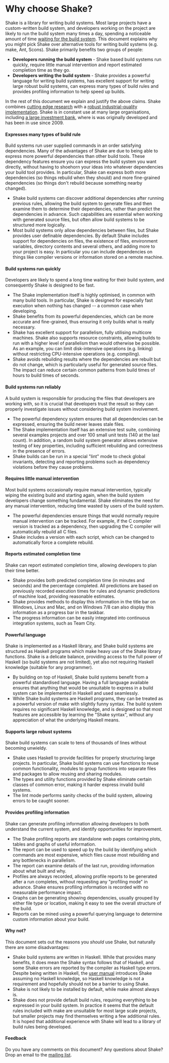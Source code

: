 # Why choose Shake?

Shake is a library for writing build systems. Most large projects have a custom-written build system, and developers working on the project are likely to run the build system many times a day, spending a noticeable amount of time [waiting for the build system](http://xkcd.com/303/). This document explains why you might pick Shake over alternative tools for writing build systems (e.g. make, Ant, Scons). Shake primarily benefits two groups of people:

* **Developers running the build system** - Shake based build systems run quickly, require little manual intervention and report estimated completion time as they go.
* **Developers writing the build system** - Shake provides a powerful language for writing build systems, has excellent support for writing large robust build systems, can express many types of build rules and provides profiling information to help speed up builds.

In the rest of this document we explain and justify the above claims. Shake combines [cutting edge research](http://community.haskell.org/~ndm/downloads/paper-shake_before_building-10_sep_2012.pdf) with a [robust industrial-quality implementation](http://hackage.haskell.org/packages/shake/). Shake is in constant use at many large organisations, including [a large investment bank](http://sc.com/), where is was originally developed and has been in use since 2009.

#### Expresses many types of build rule

Build systems run user supplied commands in an order satisfying dependencies. Many of the advantages of Shake are due to being able to express more powerful dependencies than other build tools. These dependency features ensure you can express the build system you want directly, without having to shoehorn your ideas into whatever dependencies your build tool provides. In particular, Shake can express both more dependencies (so things rebuild when they should) and more fine-grained dependencies (so things don't rebuild because something nearby changed).

* Shake build systems can discover additional dependencies after running previous rules, allowing the build system to generate files and then examine them to determine their dependencies, rather than predict the dependencies in advance. Such capabilities are essential when working with generated source files, but often allow build systems to be structured more logically.
* Most build systems only allow dependencies between files, but Shake provides user definable dependencies. By default Shake includes support for dependencies on files, the existence of files, environment variables, directory contents and several others, and adding more to your project is easy. In particular you can include dependencies on things like compiler versions or information stored on a remote machine.

#### Build systems run quickly

Developers are likely to spend a long time waiting for their build system, and consequently Shake is designed to be fast.

* The Shake implementation itself is highly optimised, in common with many build tools. In particular, Shake is designed for especially fast execution when nothing has changed -- a common case when developing.
* Shake benefits from its powerful dependencies, which can be more accurate and fine-grained, thus ensuring it only builds what is really necessary.
* Shake has excellent support for parallelism, fully utilising multicore machines. Shake also supports resource constraints, allowing builds to run with a higher level of parallelism than would otherwise be possible. As an example, you can limit disk-intensive operations (e.g. linking) without restricting CPU-intensive operations (e.g. compiling).
* Shake avoids rebuilding results where the dependencies are rebuilt but do not change, which is particularly useful for generated source files. The impact can reduce certain common patterns from build times of hours to build times of seconds.

#### Build systems run reliably

A build system is responsible for producing the files that developers are working with, so it is crucial that developers trust the result so they can properly investigate issues without considering build system involvement.

* The powerful dependency system ensures that all dependencies can be expressed, ensuring the build never leaves stale files.
* The Shake implementation itself has an extensive test suite, combining several examples projects and over 100 small unit tests (140 at the last count). In addition, a random build system generator allows extensive testing of key properties, including sufficient rebuilding and correctness in the presence of errors.
* Shake builds can be run in a special "lint" mode to check global invariants, detecting and reporting problems such as dependency violations before they cause problems.

#### Requires little manual intervention

Most build systems occasionally require manual intervention, typically wiping the existing build and starting again, when the build system developers change something fundamental. Shake eliminates the need for any manual intervention, reducing time wasted by users of the build system.

* The powerful dependencies ensure things that would normally require manual intervention can be tracked. For example, if the C compiler version is tracked as a dependency, then upgrading the C compiler will automatically rebuild all C files.
* Shake includes a version with each script, which can be changed to automatically force a complete rebuild.

#### Reports estimated completion time

Shake can report estimated completion time, allowing developers to plan their time better.

* Shake provides both predicted completion time (in minutes and seconds) and the percentage completed. All predictions are based on previously recorded execution times for rules and dynamic predictions of machine load, providing reasonable estimates.
* Shake provides methods to display this information in the title bar on Windows, Linux and Mac, and on Windows 7/8 can also display this information as a progress bar in the taskbar.
* The progress information can be easily integrated into continuous integration systems, such as Team City. 

#### Powerful language

Shake is implemented as a Haskell library, and Shake build systems are structured as Haskell programs which make heavy use of the Shake library functions. Shake is a delicate balance, providing access to the full power of Haskell (so build systems are not limited), yet also not requiring Haskell knowledge (suitable for any programmer).

* By building on top of Haskell, Shake build systems benefit from a powerful standardised language. Having a full language available ensures that anything that would be unsuitable to express in a build system can be implemented in Haskell and used seamlessly.
* While Shake build systems are Haskell programs, they can be treated as a powerful version of make with slightly funny syntax. The build system requires no significant Haskell knowledge, and is designed so that most features are accessible by learning the "Shake syntax", without any appreciation of what the underlying Haskell means.

#### Supports large robust systems

Shake build systems can scale to tens of thousands of lines without becoming unwieldy.

* Shake uses Haskell to provide facilities for properly structuring large projects. In particular, Shake build systems can use functions to reuse common functionality, modules to group functions into separate files and packages to allow reusing and sharing modules.
* The types and utility functions provided by Shake eliminate certain classes of common error, making it harder express invalid build systems.
* The lint mode performs sanity checks of the build system, allowing errors to be caught sooner.

#### Provides profiling information

Shake can generate profiling information allowing developers to both understand the current system, and identify opportunities for improvement.

* The Shake profiling reports are standalone web pages containing plots, tables and graphs of useful information.
* The report can be used to speed up by the build by identifying which commands are most expensive, which files cause most rebuilding and any bottlenecks in parallelism.
* The report can examine details of the last run, providing information about what built and why.
* Profiles are always recorded, allowing profile reports to be generated after a run completes, without requesting any "profiling mode" in advance. Shake ensures profiling information is recorded with no measurable performance impact.
* Graphs can be generating showing dependencies, usually grouped by either file type or location, making it easy to see the overall structure of the build.
* Reports can be mined using a powerful querying language to determine custom information about your build.

#### Why not?

This document sets out the reasons you _should_ use Shake, but naturally there are some disadvantages:

* Shake build systems are written in Haskell. While that provides many benefits, it does mean the Shake syntax follows that of Haskell, and some Shake errors are reported by the compiler as Haskell type errors. Despite being written in Haskell, the [user manual](Manual.md) introduces Shake assuming no Haskell knowledge, so Haskell knowledge is not a requirement and hopefully should not be a barrier to using Shake.
* Shake is not likely to be installed by default, while make almost always is.
* Shake does not provide default build rules, requiring everything to be expressed in your build system. In practice it seems that the default rules included with make are unsuitable for most large scale projects, but smaller projects may find themselves writing a few additional rules. It is hoped that additional experience with Shake will lead to a library of build rules being developed.

#### Feedback

Do you have any comments on this document? Any questions about Shake? Drop an email to the [mailing list](https://groups.google.com/forum/?fromgroups#!forum/shake-build-system).
